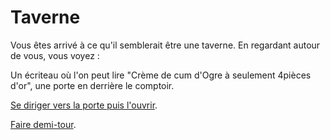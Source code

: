 # **Taverne**

Vous êtes arrivé à ce qu'il semblerait être une taverne. En regardant autour de vous, vous voyez :
 
Un écriteau où l'on peut lire "Crème de cum d'Ogre à seulement 4pièces d'or", une porte en  derrière le comptoir.

[Se diriger vers la porte puis l'ouvrir](https://github.com/cfourcaud/TP2_Groupe3/blob/main/Lieu10.md "Ouvrir la porte").

[Faire demi-tour](https://github.com/cfourcaud/TP2_Groupe3/blob/main/Lieu1.md).

